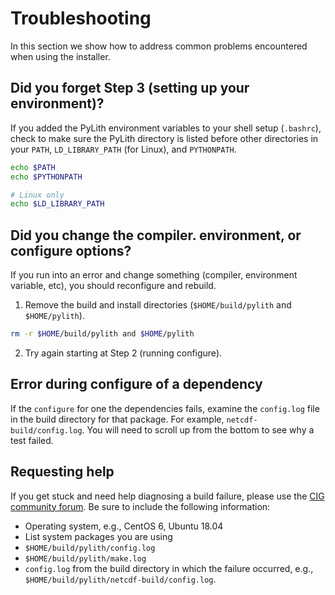 # Troubleshooting

In this section we show how to address common problems encountered when using the installer.

## Did you forget Step 3 (setting up your environment)?

If you added the PyLith environment variables to your shell setup (`.bashrc`), check to make sure the PyLith directory is listed before other directories in your `PATH`, `LD_LIBRARY_PATH` (for Linux), and `PYTHONPATH`.

```bash
echo $PATH
echo $PYTHONPATH

# Linux only
echo $LD_LIBRARY_PATH
```

## Did you change the compiler. environment, or configure options?

If you run into an error and change something (compiler, environment variable, etc), you should reconfigure and rebuild.

1. Remove the build and install directories (`$HOME/build/pylith` and
    `$HOME/pylith`).

```bash
rm -r $HOME/build/pylith and $HOME/pylith
```

2. Try again starting at Step 2 (running configure).

## Error during configure of a dependency

If the `configure` for one the dependencies fails, examine the `config.log` file in the build directory for that package. For example, `netcdf-build/config.log`. You will need to scroll up from the bottom to see why a test failed.

## Requesting help

If you get stuck and need help diagnosing a build failure, please use the [CIG community forum](https://community.geodynamics.org/c/pylith/). Be sure to include the following information:

  * Operating system, e.g., CentOS 6, Ubuntu 18.04
  * List system packages you are using
  * `$HOME/build/pylith/config.log`
  * `$HOME/build/pylith/make.log`
  * `config.log` from the build directory in which the failure occurred, e.g., `$HOME/build/pylith/netcdf-build/config.log`.
